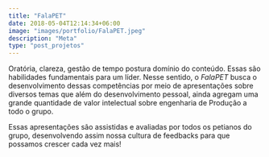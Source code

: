 ```yaml
---
title: "FalaPET"
date: 2018-05-04T12:14:34+06:00
image: "images/portfolio/FalaPET.jpeg"
description: "Meta"
type: "post_projetos"
--- 
```


Oratória, clareza, gestão de tempo postura domínio do conteúdo. Essas são habilidades fundamentais para um líder. Nesse sentido, o _FalaPET_ busca o desenvolvimento dessas competências por meio de apresentações sobre diversos temas que além do desenvolvimento pessoal, ainda agregam uma grande quantidade de valor intelectual sobre engenharia de Produção a todo o grupo.

Essas apresentações são assistidas e avaliadas por todos os petianos do grupo, desenvolvendo assim nossa cultura de feedbacks para que possamos crescer cada vez mais!








